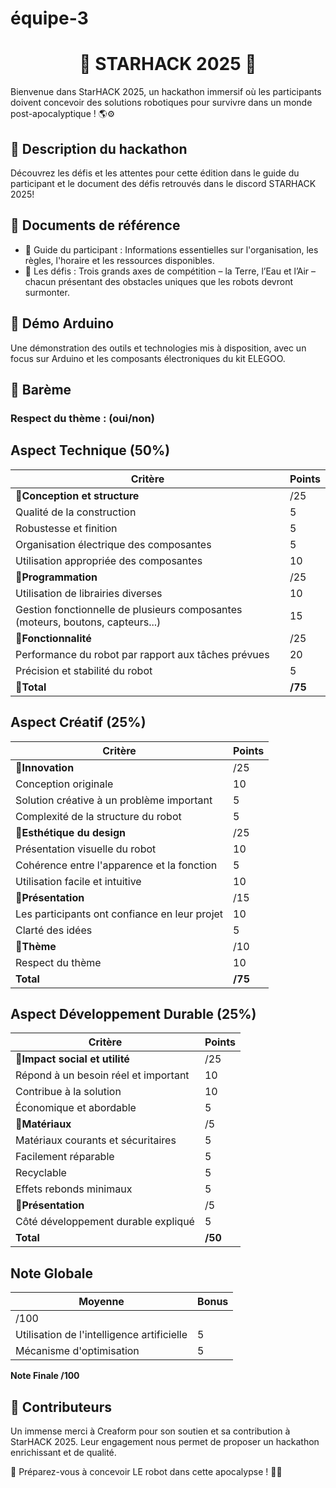 # équipe-3

<div align="center">
  <h1>🌟 STARHACK 2025 🌟</h1>
</div>

Bienvenue dans StarHACK 2025, un hackathon immersif où les participants doivent concevoir des solutions robotiques pour survivre dans un monde post-apocalyptique ! 🌎⚙️

## 🚀 Description du hackathon
Découvrez les défis et les attentes pour cette édition dans le guide du participant et le document des défis retrouvés dans le discord STARHACK 2025!

## 📖 Documents de référence
- 📝 Guide du participant : Informations essentielles sur l'organisation, les règles, l'horaire et les ressources disponibles.
- 🎯 Les défis : Trois grands axes de compétition – la Terre, l’Eau et l’Air – chacun présentant des obstacles uniques que les robots devront surmonter.

## 🎥 Démo Arduino
Une démonstration des outils et technologies mis à disposition, avec un focus sur Arduino et les composants électroniques du kit ELEGOO.

## 🎯 Barème  
### Respect du thème : (oui/non)
## Aspect Technique (50%)

| Critère                              | Points |
|---------------------------------------|--------|
| 🔴**Conception et structure** | /25     |
| Qualité de la construction            | 5      |
| Robustesse et finition                | 5      |
| Organisation électrique des composantes | 5      |
| Utilisation appropriée des composantes | 10     |
| 🔴**Programmation**                        | /25     |
| Utilisation de librairies diverses    | 10     |
| Gestion fonctionnelle de plusieurs composantes (moteurs, boutons, capteurs...) | 15     |
| 🔴**Fonctionnalité**                       | /25     |
| Performance du robot par rapport aux tâches prévues | 20     |
| Précision et stabilité du robot       | 5      |
| 🔴**Total**                             | **/75** |

## Aspect Créatif (25%)

| Critère                              | Points |
|---------------------------------------|--------|
| 🔴**Innovation**                           | /25     |
| Conception originale                  | 10     |
| Solution créative à un problème important | 5      |
| Complexité de la structure du robot    | 5      |
| 🔴**Esthétique du design**                  | /25     |
| Présentation visuelle du robot        | 10     |
| Cohérence entre l'apparence et la fonction | 5      |
| Utilisation facile et intuitive       | 10     |
| 🔴**Présentation**                          | /15     |
| Les participants ont confiance en leur projet | 10     |
| Clarté des idées                      | 5      |
| 🔴**Thème**                                 | /10     |
| Respect du thème                      | 10      |
| **Total**                             | **/75** |

## Aspect Développement Durable (25%)

| Critère                              | Points |
|---------------------------------------|--------|
| 🔴**Impact social et utilité**              | /25     |
| Répond à un besoin réel et important  | 10     |
| Contribue à la solution               | 10     |
| Économique et abordable               | 5      |
| 🔴**Matériaux**                             | /5      |
| Matériaux courants et sécuritaires    | 5      |
| Facilement réparable                  | 5      |
| Recyclable                            | 5      |
| Effets rebonds minimaux               | 5      |
| 🔴**Présentation**                          | /5      |
| Côté développement durable expliqué  | 5      |
| **Total**                             | **/50** |

## Note Globale

| Moyenne | Bonus |
|---------|-------|
| /100     |       |
| Utilisation de l'intelligence artificielle | 5     |
| Mécanisme d'optimisation              | 5     |

**Note Finale /100**

## 🤝 Contributeurs 
Un immense merci à Creaform pour son soutien et sa contribution à StarHACK 2025. Leur engagement nous permet de proposer un hackathon enrichissant et de qualité.

📢 Préparez-vous à concevoir LE robot dans cette apocalypse ! 🚀🔥
